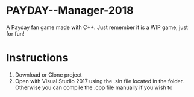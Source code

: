 # PAYDAY--Manager-2018
A Payday fan game made with C++. Just remember it is a WIP game, just for fun!

# Instructions
1. Download or Clone project
2. Open with Visual Studio 2017 using the .sln file located in the folder. Otherwise you can compile the .cpp file manually if you wish to
